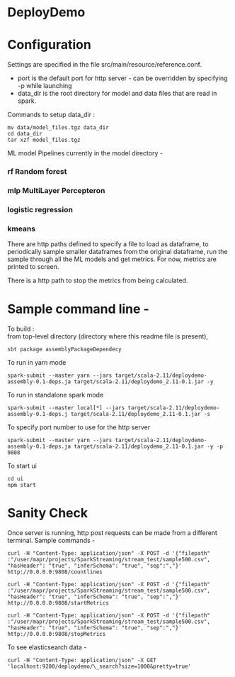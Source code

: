 # DeployDemo

# Configuration

Settings are specified in the file src/main/resource/reference.conf.

- port is the default port for http server - can be overridden by specifying -p <PORT> while launching
- data_dir is the root directory for model and data files that are read in spark.

Commands to setup data_dir :

```
mv data/model_files.tgz data_dir
cd data_dir
tar xzf model_files.tgz
```

ML model Pipelines currently in the model directory -

### rf Random forest

### mlp MultiLayer Percepteron

### logistic regression

### kmeans

There are http paths defined to specify a file to load as dataframe, to periodically
sample smaller dataframes from the original dataframe, run the sample through all the
ML models and get metrics. For now, metrics are printed to screen.

There is a http path to stop the metrics from being calculated.

# Sample command line -

To build :  
from top-level directory (directory where this readme file is present),

```
sbt package assemblyPackageDependecy
```

To run in yarn mode

```
spark-submit --master yarn --jars target/scala-2.11/deploydemo-assembly-0.1-deps.ja target/scala-2.11/deploydemo_2.11-0.1.jar -y
```

To run in standalone spark mode

```
spark-submit --master local[*] --jars target/scala-2.11/deploydemo-assembly-0.1-deps.j target/scala-2.11/deploydemo_2.11-0.1.jar -s
```

To specify port number to use for the http server

```
spark-submit --master yarn --jars target/scala-2.11/deploydemo-assembly-0.1-deps.ja target/scala-2.11/deploydemo_2.11-0.1.jar -y -p 9808
```

To start ui

```
cd ui
npm start
```

# Sanity Check

Once server is running, http post requests can be made from a different terminal. Sample commands -

```
curl -H "Content-Type: application/json" -X POST -d '{"filepath" :"/user/mapr/projects/SparkStreaming/stream_test/sample500.csv", "hasHeader": "true", "inferSchema": "true", "sep":","}' http://0.0.0.0:9808/countlines

curl -H "Content-Type: application/json" -X POST -d '{"filepath" :"/user/mapr/projects/SparkStreaming/stream_test/sample500.csv", "hasHeader": "true", "inferSchema": "true", "sep":","}' http://0.0.0.0:9808/startMetrics

curl -H "Content-Type: application/json" -X POST -d '{"filepath" :"/user/mapr/projects/SparkStreaming/stream_test/sample500.csv", "hasHeader": "true", "inferSchema": "true", "sep":","}' http://0.0.0.0:9808/stopMetrics
```

To see elasticsearch data -

```
curl -H "Content-Type: application/json" -X GET 'localhost:9200/deploydemo/\_search?size=1000&pretty=true'
```
